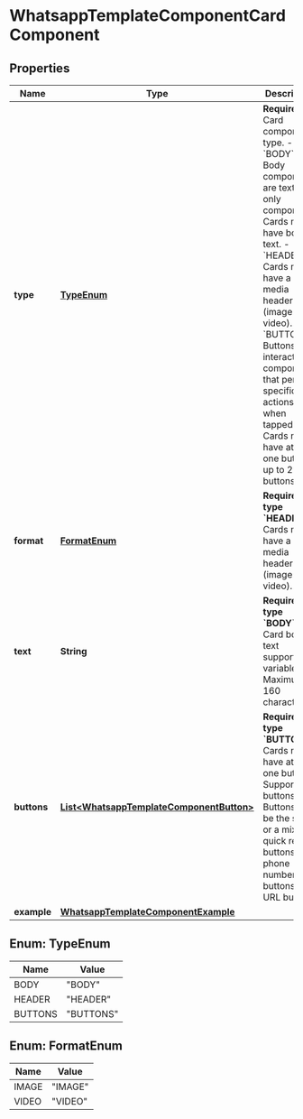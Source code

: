 

# WhatsappTemplateComponentCardComponent


## Properties

| Name | Type | Description | Notes |
|------------ | ------------- | ------------- | -------------|
|**type** | [**TypeEnum**](#TypeEnum) | **Required.** Card component type. - &#x60;BODY&#x60;: Body components are text-only components. Cards must have body text. - &#x60;HEADER&#x60;: Cards must have a media header (image or video). - &#x60;BUTTONS&#x60;: Buttons are interactive components that perform specific actions when tapped. Cards must have at least one button, up to 2 buttons. |  [optional] |
|**format** | [**FormatEnum**](#FormatEnum) | **Required for type &#x60;HEADER&#x60;.** Cards must have a media header (image or video). |  [optional] |
|**text** | **String** | **Required for type &#x60;BODY&#x60;.** Card body text supports variables. Maximum 160 characters. |  [optional] |
|**buttons** | [**List&lt;WhatsappTemplateComponentButton&gt;**](WhatsappTemplateComponentButton.md) | **Required for type &#x60;BUTTONS&#x60;.** Cards must have at least one button. Supports 2 buttons. Buttons can be the same or a mix of quick reply buttons, phone number buttons, or URL buttons. |  [optional] |
|**example** | [**WhatsappTemplateComponentExample**](WhatsappTemplateComponentExample.md) |  |  [optional] |



## Enum: TypeEnum

| Name | Value |
|---- | -----|
| BODY | &quot;BODY&quot; |
| HEADER | &quot;HEADER&quot; |
| BUTTONS | &quot;BUTTONS&quot; |



## Enum: FormatEnum

| Name | Value |
|---- | -----|
| IMAGE | &quot;IMAGE&quot; |
| VIDEO | &quot;VIDEO&quot; |



